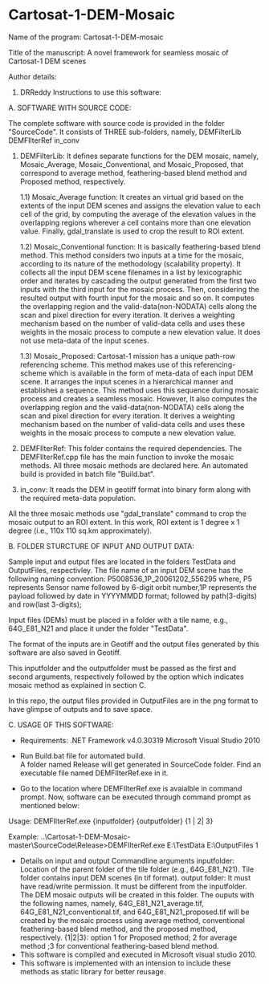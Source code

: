 # Cartosat-1-DEM-Mosaic
Name of the program: Cartosat-1-DEM-mosaic

Title of the manuscript: A novel framework for seamless mosaic of Cartosat-1 DEM scenes

Author details:

1. DRReddy
Instructions to use this software:

A. SOFTWARE WITH SOURCE CODE:

The complete software with source code is provided in the folder "SourceCode". It consists of THREE sub-folders, namely,
DEMFilterLib
DEMFIlterRef
in_conv


1) DEMFilterLib: It defines separate functions for the DEM mosaic, namely, Mosaic_Average, Mosaic_Conventional, and Mosaic_Proposed, that correspond to average method, feathering-based blend method and Proposed method, respectively.

	1.1) Mosaic_Average function: It creates an virtual grid based on the extents of the input DEM scenes and assigns the elevation value to each cell of the grid, by computing the average of the elevation values in the overlapping regions wherever a cell contains more than one elevation value. Finally, gdal_translate is used to crop the result to ROI extent.

 	1.2) Mosaic_Conventional function: It is basically feathering-based blend method. This method considers two inputs at a time for the mosaic, according to its nature of the methodology (scalability property). It collects all the input DEM scene filenames in a list by lexicographic order and iterates by cascading the output generated from the first two inputs with the third input for the	mosaic process. Then, considering the resulted output with fourth input for the mosaic and so on. It computes the overlapping region and the valid-data(non-NODATA) cells along the scan and pixel direction for every iteration. It derives a weighting mechanism based on the number of valid-data cells and uses these weights in the mosaic process to compute a new elevation value. It does not use meta-data of the input scenes. 

	1.3) Mosaic_Proposed: Cartosat-1 mission has a unique path-row referencing scheme. This method makes use of this referencing-scheme which is available in the form of meta-data of each input DEM scene. It arranges the input scenes in a hierarchical manner and establishes a sequence. This method uses this sequence during mosaic process and creates a seamless mosaic. However, It also computes the overlapping region and the valid-data(non-NODATA) cells along the scan and pixel direction for every iteration. It derives a weighting mechanism based on the number of valid-data cells and uses these weights in the mosaic process to compute a new elevation value.

	
2) DEMFIlterRef: This folder contains the required dependencies. The DEMFIlterRef.cpp file has the main function to invoke the mosaic methods. All three mosaic methods are declared here. An automated build is provided in batch file "Build.bat".

3) in_conv: It reads the DEM in geotiff format into binary form along with the required meta-data population.

All the three mosaic methods use "gdal_translate" command to crop the mosaic output to an ROI extent. In this work, ROI extent is 1 degree x 1 degree (i.e., 110x 110 sq.km approximately).


B. FOLDER STURCTURE OF INPUT AND OUTPUT DATA:

   Sample input and output files are located in the folders TestData and OutputFiles, respectivley.
   The file name of an input DEM scene has the following naming convention:     P5008536_1P_20061202_556295
     where, P5 represents Sensor name followed by 6-digit orbit number,1P represents the payload followed by date in YYYYMMDD format; followed by path(3-digits) and row(last 3-digits);

Input files (DEMs) must be placed in a folder with a tile name, e.g., 64G_E81_N21 and place it under the folder "TestData".
   
The format of the inputs are in Geotiff and the output files generated by this software are also saved in Geotiff. 

This inputfolder and the outputfolder must be passed as the first and second arguments, respectively followed by the option which indicates mosaic method as explained in section C.

   In this repo, the output files provided in OutputFiles are in the png format to have glimpse of outputs and to save space.     
          
C. USAGE OF THIS SOFTWARE:

* Requirements:
.NET Framework v4.0.30319
Microsoft Visual Studio 2010

* Run Build.bat file for automated build.  
 A folder named Release will get generated in SourceCode folder. Find an executable file named DEMFIlterRef.exe in it. 

* Go to the location where DEMFIlterRef.exe is avaialble in command prompt.
Now, software can be executed through command prompt as mentioned below:   
   
Usage: DEMFIlterRef.exe {inputfolder} {outputfolder} {1 | 2| 3}
   
Example:
..\Cartosat-1-DEM-Mosaic-master\SourceCode\Release>DEMFIlterRef.exe E:\TestData E:\OutputFiles 1

* Details on input and output Commandline arguments
 inputfolder: Location of the parent folder of the tile folder (e.g., 64G_E81_N21). Tile folder contains input DEM scenes (in tif format).
  output folder: It must have read/write permission. It must be different from the inputfolder. The DEM mosaic outputs will be created in this folder. The ouputs with the following names, namely, 64G_E81_N21_average.tif, 64G_E81_N21_conventional.tif, and 64G_E81_N21_proposed.tif will be created by the mosaic process using average method, conventional feathering-based blend method, and the proposed method, respectively.
  {1|2|3}: option 1 for Proposed method; 2 for average method ;3 for conventional feathering-based blend method.
*   This software is compiled and executed in Microsoft visual studio 2010.
* This software is implemented with an intension to include these methods as static library for better reusage. 
